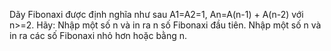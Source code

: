 Dãy Fibonaxi được định nghĩa như sau
A1=A2=1, An=A(n-1) + A(n-2) với n>=2.
Hãy:
Nhập một số n và in ra n số Fibonaxi đầu tiên.
Nhập một số n và in ra các số Fibonaxi nhỏ hơn hoặc bằng n.